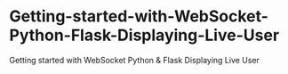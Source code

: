 # Getting-started-with-WebSocket-Python-Flask-Displaying-Live-User
Getting started with WebSocket Python &amp; Flask Displaying Live User
